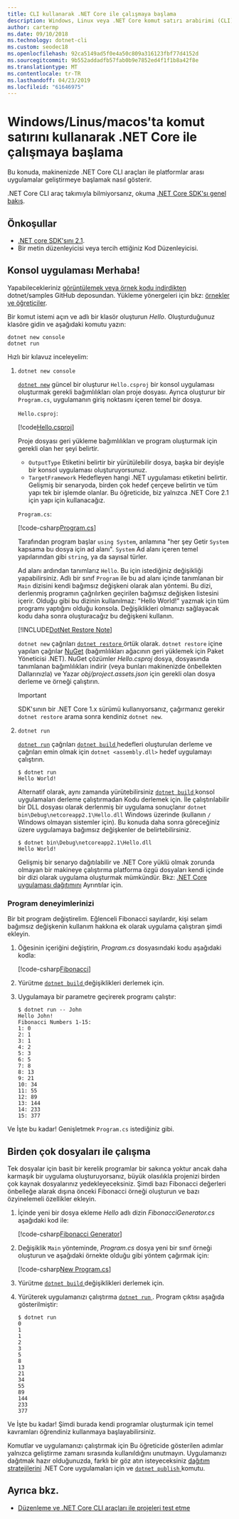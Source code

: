 ```yaml
---
title: CLI kullanarak .NET Core ile çalışmaya başlama
description: Windows, Linux veya .NET Core komut satırı arabirimi (CLI) kullanarak macOS üzerinde .NET Core ile çalışmaya başlama gösteren adım adım bir öğretici.
author: cartermp
ms.date: 09/10/2018
ms.technology: dotnet-cli
ms.custom: seodec18
ms.openlocfilehash: 92ca5149ad5f0e4a50c809a316123fbf77d4152d
ms.sourcegitcommit: 9b552addadfb57fab0b9e7852ed4f1f1b8a42f8e
ms.translationtype: MT
ms.contentlocale: tr-TR
ms.lasthandoff: 04/23/2019
ms.locfileid: "61646975"
---
```

# <a name="get-started-with-net-core-on-windowslinuxmacos-using-the-command-line"></a>Windows/Linus/macos'ta komut satırını kullanarak .NET Core ile çalışmaya başlama

Bu konuda, makinenizde .NET Core CLI araçları ile platformlar arası uygulamalar geliştirmeye başlamak nasıl gösterir.

.NET Core CLI araç takımıyla bilmiyorsanız, okuma [.NET Core SDK'sı genel bakış](../tools/index.md).

## <a name="prerequisites"></a>Önkoşullar

- [.NET core SDK'sını 2.1](https://www.microsoft.com/net/download/core).
- Bir metin düzenleyicisi veya tercih ettiğiniz Kod Düzenleyicisi.

## <a name="hello-console-app"></a>Konsol uygulaması Merhaba!

Yapabilecekleriniz [görüntülemek veya örnek kodu indirdikten](https://github.com/dotnet/samples/tree/master/core/console-apps/HelloMsBuild) dotnet/samples GitHub deposundan. Yükleme yönergeleri için bkz: [örnekler ve öğreticiler](../../samples-and-tutorials/index.md#viewing-and-downloading-samples).

Bir komut istemi açın ve adlı bir klasör oluşturun *Hello*. Oluşturduğunuz klasöre gidin ve aşağıdaki komutu yazın:

```console
dotnet new console
dotnet run
```

Hızlı bir kılavuz inceleyelim:

1. `dotnet new console`

   [`dotnet new`](../tools/dotnet-new.md) güncel bir oluşturur `Hello.csproj` bir konsol uygulaması oluşturmak gerekli bağımlılıkları olan proje dosyası.  Ayrıca oluşturur bir `Program.cs`, uygulamanın giriş noktasını içeren temel bir dosya.

   `Hello.csproj`:

   [!code[Hello.csproj](../../../samples/core/console-apps/HelloMsBuild/Hello.csproj)]

   Proje dosyası geri yükleme bağımlılıkları ve program oluşturmak için gerekli olan her şeyi belirtir.

   * `OutputType` Etiketini belirtir bir yürütülebilir dosya, başka bir deyişle bir konsol uygulaması oluşturuyorsunuz.
   * `TargetFramework` Hedefleyen hangi .NET uygulaması etiketini belirtir. Gelişmiş bir senaryoda, birden çok hedef çerçeve belirtin ve tüm yapı tek bir işlemde olanlar. Bu öğreticide, biz yalnızca .NET Core 2.1 için yapı için kullanacağız.

   `Program.cs`:

   [!code-csharp[Program.cs](../../../samples/core/console-apps/HelloMsBuild/Program.cs)]

   Tarafından program başlar `using System`, anlamına "her şey Getir `System` kapsama bu dosya için ad alanı". `System` Ad alanı içeren temel yapılarından gibi `string`, ya da sayısal türler.

   Ad alanı ardından tanımlarız `Hello`. Bu için istediğiniz değişikliği yapabilirsiniz. Adlı bir sınıf `Program` ile bu ad alanı içinde tanımlanan bir `Main` dizisini kendi bağımsız değişkeni olarak alan yöntemi. Bu dizi, derlenmiş programın çağrılırken geçirilen bağımsız değişken listesini içerir. Olduğu gibi bu dizinin kullanılmaz: "Hello World!" yazmak için tüm programı yaptığını olduğu konsola. Değişiklikleri olmanızı sağlayacak kodu daha sonra oluşturacağız bu değişkeni kullanın.

   [!INCLUDE[DotNet Restore Note](~/includes/dotnet-restore-note.md)]

   `dotnet new` çağrıları [ `dotnet restore` ](../tools/dotnet-restore.md) örtük olarak. `dotnet restore` içine yapılan çağrılar [NuGet](https://www.nuget.org/) (bağımlılıkları ağacının geri yüklemek için Paket Yöneticisi .NET). NuGet çözümler *Hello.csproj* dosya, dosyasında tanımlanan bağımlılıkları indirir (veya bunları makinenizde önbellekten Dallarınızla) ve Yazar *obj/project.assets.json* için gerekli olan dosya derleme ve örneği çalıştırın.

   > [!IMPORTANT]
   > SDK'sının bir .NET Core 1.x sürümü kullanıyorsanız, çağırmanız gerekir `dotnet restore` arama sonra kendiniz `dotnet new`.

2. `dotnet run`

   [`dotnet run`](../tools/dotnet-run.md) çağrıları [ `dotnet build` ](../tools/dotnet-build.md) hedefleri oluşturulan derleme ve çağrıları emin olmak için `dotnet <assembly.dll>` hedef uygulamayı çalıştırın.

    ```console
    $ dotnet run
    Hello World!
    ```

    Alternatif olarak, aynı zamanda yürütebilirsiniz [ `dotnet build` ](../tools/dotnet-build.md) konsol uygulamaları derleme çalıştırmadan Kodu derlemek için. İle çalıştırılabilir bir DLL dosyası olarak derlenmiş bir uygulama sonuçlanır `dotnet bin\Debug\netcoreapp2.1\Hello.dll` Windows üzerinde (kullanın `/` Windows olmayan sistemler için). Bu konuda daha sonra göreceğiniz üzere uygulamaya bağımsız değişkenler de belirtebilirsiniz.

    ```console
    $ dotnet bin\Debug\netcoreapp2.1\Hello.dll
    Hello World!
    ```

    Gelişmiş bir senaryo dağıtılabilir ve .NET Core yüklü olmak zorunda olmayan bir makineye çalıştırma platforma özgü dosyaları kendi içinde bir dizi olarak uygulama oluşturmak mümkündür. Bkz: [.NET Core uygulaması dağıtımını](../deploying/index.md) Ayrıntılar için.

### <a name="augmenting-the-program"></a>Program deneyimlerinizi

Bir bit program değiştirelim. Eğlenceli Fibonacci sayılardır, kişi selam bağımsız değişkenin kullanım hakkına ek olarak uygulama çalıştıran şimdi ekleyin.

1. Öğesinin içeriğini değiştirin, *Program.cs* dosyasındaki kodu aşağıdaki kodla:

   [!code-csharp[Fibonacci](../../../samples/core/console-apps/fibonacci-msbuild/Program.cs)]

2. Yürütme [ `dotnet build` ](../tools/dotnet-build.md) değişiklikleri derlemek için.

3. Uygulamaya bir parametre geçirerek programı çalıştır:

   ```console
   $ dotnet run -- John
   Hello John!
   Fibonacci Numbers 1-15:
   1: 0
   2: 1
   3: 1
   4: 2
   5: 3
   6: 5
   7: 8
   8: 13
   9: 21
   10: 34
   11: 55
   12: 89
   13: 144
   14: 233
   15: 377
   ```

Ve İşte bu kadar!  Genişletmek `Program.cs` istediğiniz gibi.

## <a name="working-with-multiple-files"></a>Birden çok dosyaları ile çalışma

Tek dosyalar için basit bir kerelik programlar bir sakınca yoktur ancak daha karmaşık bir uygulama oluşturuyorsanız, büyük olasılıkla projenizi birden çok kaynak dosyalarınız yedekleyeceksiniz.
Şimdi bazı Fibonacci değerleri önbelleğe alarak dışına önceki Fibonacci örneği oluşturun ve bazı özyinelemeli özellikler ekleyin.

1. İçinde yeni bir dosya ekleme *Hello* adlı dizin *FibonacciGenerator.cs* aşağıdaki kod ile:

   [!code-csharp[Fibonacci Generator](../../../samples/core/console-apps/FibonacciBetterMsBuild/FibonacciGenerator.cs)]

2. Değişiklik `Main` yönteminde, *Program.cs* dosya yeni bir sınıf örneği oluşturun ve aşağıdaki örnekte olduğu gibi yöntem çağırmak için:

   [!code-csharp[New Program.cs](../../../samples/core/console-apps/FibonacciBetterMsBuild/Program.cs)]

3. Yürütme [ `dotnet build` ](../tools/dotnet-build.md) değişiklikleri derlemek için.

4. Yürüterek uygulamanızı çalıştırma [ `dotnet run` ](../tools/dotnet-run.md). Program çıktısı aşağıda gösterilmiştir:

   ```console
   $ dotnet run
   0
   1
   1
   2
   3
   5
   8
   13
   21
   34
   55
   89
   144
   233
   377
   ```

Ve İşte bu kadar! Şimdi burada kendi programlar oluşturmak için temel kavramları öğrendiniz kullanmaya başlayabilirsiniz.

Komutlar ve uygulamanızı çalıştırmak için Bu öğreticide gösterilen adımlar yalnızca geliştirme zamanı sırasında kullanıldığını unutmayın. Uygulamanızı dağıtmak hazır olduğunuzda, farklı bir göz atın isteyeceksiniz [dağıtım stratejilerini](../deploying/index.md) .NET Core uygulamaları için ve [ `dotnet publish` ](../tools/dotnet-publish.md) komutu.

## <a name="see-also"></a>Ayrıca bkz.

- [Düzenleme ve .NET Core CLI araçları ile projeleri test etme](testing-with-cli.md)
